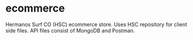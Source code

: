 # ecommerce 

Hermanos Surf CO (HSC) ecommerce store. Uses HSC repository for client side files. API files consist of MongoDB and Postman.
